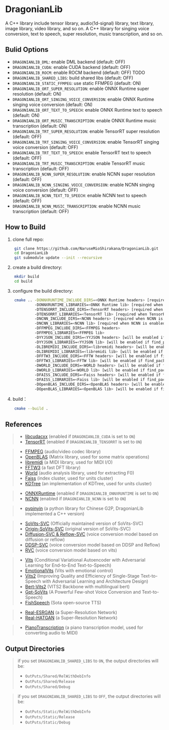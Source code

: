 ﻿# DragonianLib

A C++ library include tensor library, audio(1d-signal) library, text library, image library, video library, and so on.
A C++ library for singing voice conversion, text to speech, super resolution, music transcription, and so on.

## Bulid Options

- `DRAGONIANLIB_DML`: enable DML backend (default: OFF)
- `DRAGONIANLIB_CUDA`: enable CUDA backend (default: OFF)
- `DRAGONIANLIB_ROCM`: enable ROCM backend (default: OFF) TODO
- `DRAGONIANLIB_SHARED_LIBS`: build shared libs (default: OFF)
- `DRAGONIANLIB_STATIC_FFMPEG`: use static FFMPEG (default: ON)
- `DRAGONIANLIB_ORT_SUPER_RESOLUTION`: enable ONNX Runtime super resolution (default: ON)
- `DRAGONIANLIB_ORT_SINGING_VOICE_CONVERSION`: enable ONNX Runtime singing voice conversion (default: ON)
- `DRAGONIANLIB_ORT_TEXT_TO_SPEECH`: enable ONNX Runtime text to speech (default: ON)
- `DRAGONIANLIB_ORT_MUSIC_TRANSCRIPTION`: enable ONNX Runtime music transcription (default: ON)
- `DRAGONIANLIB_TRT_SUPER_RESOLUTION`: enable TensorRT super resolution (default: OFF)
- `DRAGONIANLIB_TRT_SINGING_VOICE_CONVERSION`: enable TensorRT singing voice conversion (default: OFF)
- `DRAGONIANLIB_TRT_TEXT_TO_SPEECH`: enable TensorRT text to speech (default: OFF)
- `DRAGONIANLIB_TRT_MUSIC_TRANSCRIPTION`: enable TensorRT music transcription (default: OFF)
- `DRAGONIANLIB_NCNN_SUPER_RESOLUTION`: enable NCNN super resolution (default: OFF)
- `DRAGONIANLIB_NCNN_SINGING_VOICE_CONVERSION`: enable NCNN singing voice conversion (default: OFF)
- `DRAGONIANLIB_NCNN_TEXT_TO_SPEECH`: enable NCNN text to speech (default: OFF)
- `DRAGONIANLIB_NCNN_MUSIC_TRANSCRIPTION`: enable NCNN music transcription (default: OFF)

## How to Build

1. clone full repo:
```bash
    git clone https://github.com/NaruseMioShirakana/DragonianLib.git
    cd DragonianLib
    git submodule update --init --recursive
```

2. create a build directory:
```bash
    mkdir build
    cd build
```

3. configure the build directory:
```bash
    cmake .. -DONNXRUNTIME_INCLUDE_DIRS=<ONNX Runtime headers> [required when ONNX is enabled]
             -DONNXRUNTIME_LIBRARIES=<ONNX Runtime lib> [required when ONNX is enabled]
             -DTENSORRT_INCLUDE_DIRS=<TensorRT headers> [required when TensorRT is enabled]
             -DTENSORRT_LIBRARIES=<TensorRT lib> [required when TensorRT is enabled]
             -DNCNN_INCLUDE_DIRS=<NCNN headers> [required when NCNN is enabled]
             -DNCNN_LIBRARIES=<NCNN lib> [required when NCNN is enabled]
             -DFFMPEG_INCLUDE_DIRS=<FFMPEG headers>
             -DFFMPEG_LIBRARIES=<FFMPEG lib>
             -DYYJSON_INCLUDE_DIRS=<YYJSON headers> [will be enabled if find_package failed]
             -DYYJSON_LIBRARIES=<YYJSON lib> [will be enabled if find_package failed]
             -DLIBREMIDI_INCLUDE_DIRS=<libremidi headers> [will be enabled if find_package failed]
             -DLIBREMIDI_LIBRARIES=<libremidi lib> [will be enabled if find_package failed]
             -DFFTW3_INCLUDE_DIRS=<FFTW headers> [will be enabled if find_package failed]
             -DFFTW3_LIBRARIES=<FFTW lib> [will be enabled if find_package failed]
             -DWORLD_INCLUDE_DIRS=<WORLD headers> [will be enabled if find_package failed]
             -DWORLD_LIBRARIES=<WORLD lib> [will be enabled if find_package failed]
             -DFAISS_INCLUDE_DIRS=<Faiss headers> [will be enabled if find_package failed]
             -DFAISS_LIBRARIES=<Faiss lib> [will be enabled if find_package failed]
             -DOpenBLAS_INCLUDE_DIRS=<OpenBLAS headers> [will be enabled if find_package failed]
             -DOpenBLAS_LIBRARIES=<OpenBLAS lib> [will be enabled if find_package failed]
```

4. build：
```bash
	cmake --build .
```

## References

>- [libcudacxx](https://developer.nvidia.com/cuda-toolkit) (enabled if `DRAGONIANLIB_CUDA` is set to `ON`)
>- [TensorRT](https://developer.nvidia.com/tensorrt) (enabled if `DRAGONIANLIB_TENSORRT` is set to `ON`)

>- [FFMPEG](https://ffmpeg.org/) (audio/video codec library)
>- [OpenBLAS](https://github.com/OpenMathLib/OpenBLAS) (Matrix library, used for some matrix operations)
>- [libremidi](https://github.com/celtera/libremidi) (a MIDI library, used for MIDI I/O)
>- [FFTW3](http://www.fftw.org/) (a fast DFT library)
>- [World](https://github.com/mmorise/World) (audio analysis library, used for extracting F0)
>- [Faiss](https://github.com/facebookresearch/faiss) (index cluster, used for units cluster)
>- [KDTree](https://github.com/crvs/KDTree) (an implementation of KDTree, used for units cluster)

>- [ONNXRuntime](https://onnxruntime.ai/) (enabled if `DRAGONIANLIB_ONNXRUNTIME` is set to `ON`)
>- [NCNN](https://github.com/Tencent/ncnn) (enabled if `DRAGONIANLIB_NCNN` is set to `ON`)

>- [pypinyin](https://github.com/mozillazg/python-pinyin) (a python library for Chinese G2P, DragonianLib implemented a C++ version)

>- [SoVits-SVC](https://github.com/svc-develop-team/so-vits-svc) (Officially maintained version of SoVits-SVC)
>- [Origin-SoVits-SVC](https://github.com/innnky/so-vits-svc) (original version of SoVits-SVC)
>- [Diffusion-SVC & Reflow-SVC](https://github.com/CNChTu/Diffusion-SVC) (voice conversion model based on diffusion or reflow)
>- [DDSP-SVC](https://github.com/yxlllc/DDSP-SVC) (voice conversion model based on DDSP and Reflow)
>- [RVC](https://github.com/rvc-project/Retrieval-based-Voice-Conversion-WebUI) (voice conversion model based on vits)

>- [Vits](https://github.com/jaywalnut310/VITS) (Conditional Variational Autoencoder with Adversarial Learning for End-to-End Text-to-Speech)
>- [EmotionalVits](https://github.com/innnky/emotional-vits) (Vits with emotional control)
>- [Vits2](https://github.com/daniilrobnikov/vits2) (Improving Quality and Efficiency of Single-Stage Text-to-Speech with Adversarial Learning and Architecture Design)
>- [Bert-Vits2](https://github.com/fishaudio/Bert-Vits2) (VITS2 Backbone with multilingual bert)
>- [Gpt-SoVits](https://github.com/RVC-Boss/Gpt-SoVits) (A Powerful Few-shot Voice Conversion and Text-to-Speech)
>- [FishSpeech](https://fish.audio/) (Sota open-source TTS)

>- [Real-ESRGAN](https://github.com/xinntao/Real-ESRGAN) (a Super-Resolution Network)
>- [Real-HATGAN](https://github.com/TeamMoeAI/MoeSR/tree/main) (a Super-Resolution Network)

>- [PianoTranscription](https://github.com/bytedance/piano_transcription) (a piano transcription model, used for converting audio to MIDI)

## Output Directories

> if you set `DRAGONIANLIB_SHARED_LIBS` to `ON`, the output directories will be:
> - `OutPuts/Shared/RelWithDebInfo`
> - `OutPuts/Shared/Release`
> - `OutPuts/Shared/Debug`

> if you set `DRAGONIANLIB_SHARED_LIBS` to `OFF`, the output directories will be:
> - `OutPuts/Static/RelWithDebInfo`
> - `OutPuts/Static/Release`
> - `OutPuts/Static/Debug`